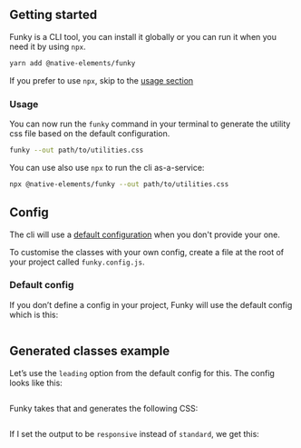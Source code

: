 ## Getting started

Funky is a CLI tool, you can install it globally or you can run it when you need it by using `npx`.

```bash
yarn add @native-elements/funky
```

If you prefer to use `npx`, skip to the [usage section](#usage)

### Usage

You can now run the `funky` command in your terminal to generate the utility css file based on the default configuration.

```bash
funky --out path/to/utilities.css
```

You can use also use `npx` to run the cli as-a-service:

```bash
npx @native-elements/funky --out path/to/utilities.css
```

## Config

The cli will use a [default configuration](src/default/config.js) when you don't provide your one.

To customise the classes with your own config, create a file at the root of your project called `funky.config.js`.

### Default config

If you don’t define a config in your project, Funky will use the default config which is this:

```javascript
```

## Generated classes example

Let’s use the `leading` option from the default config for this. The config looks like this:

```js
```

Funky takes that and generates the following CSS:

```css
```

If I set the output to be `responsive` instead of `standard`, we get this:

```css
```
